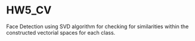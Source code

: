 # HW5_CV

Face Detection using SVD algorithm for checking for similarities within the constructed vectorial spaces for each class.
